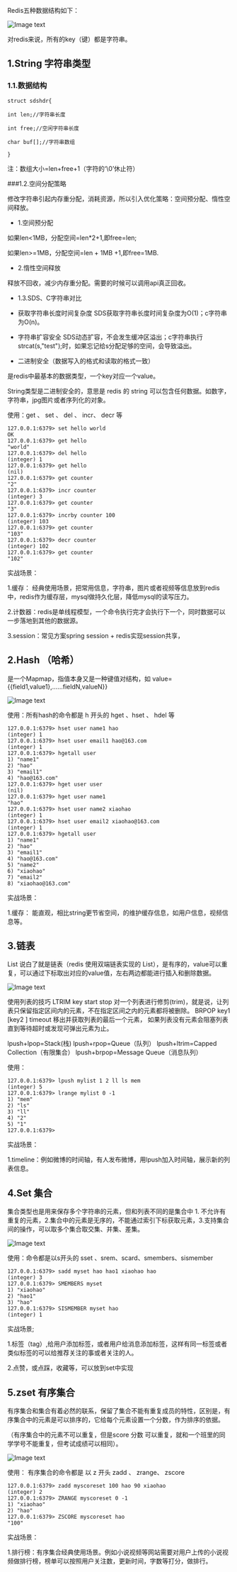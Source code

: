Redis五种数据结构如下：

![Image text](img/1585642134.jpg)

对redis来说，所有的key（键）都是字符串。

## 1.String 字符串类型
### 1.1.数据结构
```
struct sdshdr{

int len;//字符串长度

int free;//空闲字符串长度

char buf[];//字符串数组

}
```
注：数组大小=len+free+1（字符的‘\0’休止符）

###1.2.空间分配策略

修改字符串引起内存重分配，消耗资源，所以引入优化策略：空间预分配、惰性空间释放。

* 1.空间预分配

如果len<1MB，分配空间=len*2+1,即free=len;

如果len>=1MB，分配空间=len + 1MB +1,即free=1MB.

* 2.惰性空间释放

释放不回收，减少内存重分配。需要的时候可以调用api真正回收。

* 1.3.SDS、C字符串对比

* 获取字符串长度时间复杂度
   SDS获取字符串长度时间复杂度为O(1)；c字符串为O(n)。
* 字符串扩容安全
SDS动态扩容，不会发生缓冲区溢出；c字符串执行strcat(s,"test");时，如果忘记给s分配足够的空间，会导致溢出。
* 二进制安全（数据写入的格式和读取的格式一致）

是redis中最基本的数据类型，一个key对应一个value。

String类型是二进制安全的，意思是 redis 的 string 可以包含任何数据。如数字，字符串，jpg图片或者序列化的对象。

使用：get 、 set 、 del 、 incr、 decr 等

```
127.0.0.1:6379> set hello world
OK
127.0.0.1:6379> get hello
"world"
127.0.0.1:6379> del hello
(integer) 1
127.0.0.1:6379> get hello
(nil)
127.0.0.1:6379> get counter
"2"
127.0.0.1:6379> incr counter
(integer) 3
127.0.0.1:6379> get counter
"3"
127.0.0.1:6379> incrby counter 100
(integer) 103
127.0.0.1:6379> get counter
"103"
127.0.0.1:6379> decr counter
(integer) 102
127.0.0.1:6379> get counter
"102"
```
实战场景：

1.缓存： 经典使用场景，把常用信息，字符串，图片或者视频等信息放到redis中，redis作为缓存层，mysql做持久化层，降低mysql的读写压力。

2.计数器：redis是单线程模型，一个命令执行完才会执行下一个，同时数据可以一步落地到其他的数据源。

3.session：常见方案spring session + redis实现session共享，

## 2.Hash （哈希）
是一个Mapmap，指值本身又是一种键值对结构，如 value={{field1,value1},......fieldN,valueN}}

![Image text](img/1585644681.jpg)

使用：所有hash的命令都是  h   开头的     hget  、hset 、  hdel 等

```
127.0.0.1:6379> hset user name1 hao
(integer) 1
127.0.0.1:6379> hset user email1 hao@163.com
(integer) 1
127.0.0.1:6379> hgetall user
1) "name1"
2) "hao"
3) "email1"
4) "hao@163.com"
127.0.0.1:6379> hget user user
(nil)
127.0.0.1:6379> hget user name1
"hao"
127.0.0.1:6379> hset user name2 xiaohao
(integer) 1
127.0.0.1:6379> hset user email2 xiaohao@163.com
(integer) 1
127.0.0.1:6379> hgetall user
1) "name1"
2) "hao"
3) "email1"
4) "hao@163.com"
5) "name2"
6) "xiaohao"
7) "email2"
8) "xiaohao@163.com"
```
实战场景：

1.缓存： 能直观，相比string更节省空间，的维护缓存信息，如用户信息，视频信息等。

 ## 3.链表 
List 说白了就是链表（redis 使用双端链表实现的 List），是有序的，value可以重复，可以通过下标取出对应的value值，左右两边都能进行插入和删除数据。

![Image text](img/1585645039.jpg)

使用列表的技巧
LTRIM key start stop
对一个列表进行修剪(trim)，就是说，让列表只保留指定区间内的元素，不在指定区间之内的元素都将被删除。
BRPOP key1 [key2 ] timeout
移出并获取列表的最后一个元素， 如果列表没有元素会阻塞列表直到等待超时或发现可弹出元素为止。

lpush+lpop=Stack(栈)
lpush+rpop=Queue（队列）
lpush+ltrim=Capped Collection（有限集合）
lpush+brpop=Message Queue（消息队列）
 
使用：

```
127.0.0.1:6379> lpush mylist 1 2 ll ls mem
(integer) 5
127.0.0.1:6379> lrange mylist 0 -1
1) "mem"
2) "ls"
3) "ll"
4) "2"
5) "1"
127.0.0.1:6379>
```
实战场景：

1.timeline：例如微博的时间轴，有人发布微博，用lpush加入时间轴，展示新的列表信息。

## 4.Set   集合
集合类型也是用来保存多个字符串的元素，但和列表不同的是集合中  1. 不允许有重复的元素，2.集合中的元素是无序的，不能通过索引下标获取元素，3.支持集合间的操作，可以取多个集合取交集、并集、差集。

![Image text](img/1585645765.jpg)

使用：命令都是以s开头的  sset 、srem、scard、smembers、sismember

```
127.0.0.1:6379> sadd myset hao hao1 xiaohao hao
(integer) 3
127.0.0.1:6379> SMEMBERS myset
1) "xiaohao"
2) "hao1"
3) "hao"
127.0.0.1:6379> SISMEMBER myset hao
(integer) 1
```

实战场景;

1.标签（tag）,给用户添加标签，或者用户给消息添加标签，这样有同一标签或者类似标签的可以给推荐关注的事或者关注的人。

2.点赞，或点踩，收藏等，可以放到set中实现

 

## 5.zset  有序集合
有序集合和集合有着必然的联系，保留了集合不能有重复成员的特性，区别是，有序集合中的元素是可以排序的，它给每个元素设置一个分数，作为排序的依据。

（有序集合中的元素不可以重复，但是score 分数 可以重复，就和一个班里的同学学号不能重复，但考试成绩可以相同）。

![Image text](img/1585645845.jpg)

使用： 有序集合的命令都是 以  z  开头    zadd 、 zrange、 zscore

```
127.0.0.1:6379> zadd myscoreset 100 hao 90 xiaohao
(integer) 2
127.0.0.1:6379> ZRANGE myscoreset 0 -1
1) "xiaohao"
2) "hao"
127.0.0.1:6379> ZSCORE myscoreset hao
"100"
```
实战场景：

1.排行榜：有序集合经典使用场景。例如小说视频等网站需要对用户上传的小说视频做排行榜，榜单可以按照用户关注数，更新时间，字数等打分，做排行。